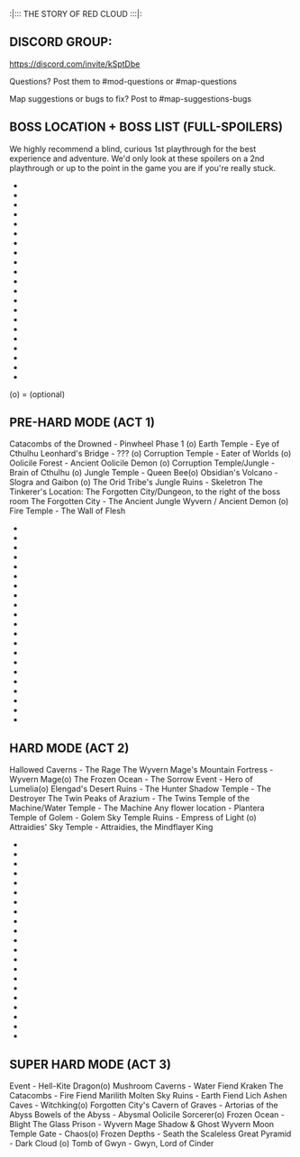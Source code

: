:|:::       THE STORY OF RED CLOUD      :::|:


DISCORD GROUP:
--------------------------------------------
https://discord.com/invite/kSptDbe

Questions? Post them to #mod-questions or #map-questions

Map suggestions or bugs to fix? Post to #map-suggestions-bugs



BOSS LOCATION + BOSS LIST (FULL-SPOILERS) 
--------------------------------------------
We highly recommend a blind, curious 1st playthrough for the best experience and adventure. We'd only look at these spoilers on a 2nd playthrough or up to the point in the game you are if you're really stuck.

+
+
+
+
+
+
+
+
+
+
+
+
+
+
+
+
+
+
+
+
+

(o) = (optional)

PRE-HARD MODE (ACT 1)
--------------------------------------------
Catacombs of the Drowned - Pinwheel Phase 1 (o)
Earth Temple - Eye of Cthulhu
Leonhard's Bridge - ??? (o)
Corruption Temple - Eater of Worlds (o)
Oolicile Forest - Ancient Oolicile Demon (o)
Corruption Temple/Jungle -  Brain of Cthulhu (o)
Jungle Temple  - Queen Bee(o)
Obsidian's Volcano - Slogra and Gaibon (o)
The Orid Tribe's Jungle Ruins - Skeletron
The Tinkerer's Location: The Forgotten City/Dungeon, to the right of the boss room
The Forgotten City - The Ancient Jungle Wyvern / Ancient Demon (o)
Fire Temple -  The Wall of Flesh

+
+
+
+
+
+
+
+
+
+
+
+
+
+
+
+
+
+
+
+
+

HARD MODE (ACT 2)
--------------------------------------------
Hallowed Caverns - The Rage
The Wyvern Mage's Mountain Fortress - Wyvern Mage(o)
The Frozen Ocean - The Sorrow
Event - Hero of Lumelia(o)
Elengad's Desert Ruins - The Hunter
Shadow Temple - The Destroyer
The Twin Peaks of Arazium - The Twins
Temple of the Machine/Water Temple - The Machine
Any flower location - Plantera
Temple of Golem - Golem
Sky Temple Ruins - Empress of Light (o)
Attraidies' Sky Temple - Attraidies, the Mindflayer King

+
+
+
+
+
+
+
+
+
+
+
+
+
+
+
+
+
+
+
+
+

SUPER HARD MODE (ACT 3)
--------------------------------------------
Event - Hell-Kite Dragon(o)
Mushroom Caverns - Water Fiend Kraken 
The Catacombs - Fire Fiend Marilith
Molten Sky Ruins - Earth Fiend Lich
Ashen Caves - Witchking(o)
Forgotten City's Cavern of Graves - Artorias of the Abyss
Bowels of the Abyss - Abysmal Oolicile Sorcerer(o)
Frozen Ocean - Blight
The Glass Prison - Wyvern Mage Shadow & Ghost Wyvern
Moon Temple Gate - Chaos(o)
Frozen Depths - Seath the Scaleless
Great Pyramid - Dark Cloud (o)
Tomb of Gwyn - Gwyn, Lord of Cinder


